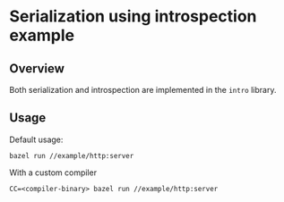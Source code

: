 # Serialization using introspection example

## Overview

Both serialization and introspection are implemented in the `intro` library.

## Usage

Default usage:
```
bazel run //example/http:server
```

With a custom compiler
```
CC=<compiler-binary> bazel run //example/http:server
```
